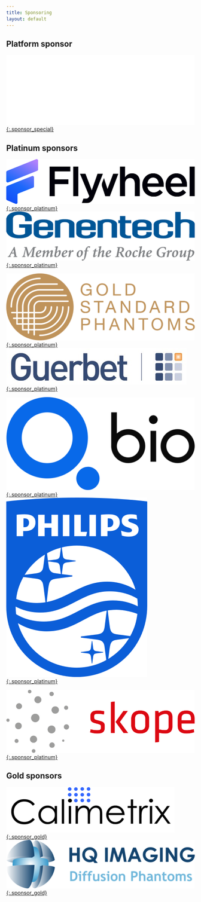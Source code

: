```yaml
--- 
title: Sponsoring
layout: default
--- 
```


## Platform sponsor

[![Clay10 Logo](images/sponsors/clay10.svg){:.sponsor_special}](https://clay10.co.uk/) 

## Platinum sponsors

[![Flywheel Logo](images/sponsors/flywheel.png){:.sponsor_platinum}](https://www.flywheel.io/) [![Genentech Logo](images/sponsors/genentech.png){:.sponsor_platinum}](https://www.gene.com/)

[![Gold Standard logo](images/sponsors/goldstandard.png){:.sponsor_platinum}](https://www.goldstandardphantoms.com/) [![Guerbet Logo](images/sponsors/guerbet.jpg){:.sponsor_platinum}](https://www.guerbet.com/)

[![QBio logo](images/sponsors/qbio.svg){:.sponsor_platinum}](https://q.bio/) [![Philips logo](images/sponsors/philips.png){:.sponsor_platinum}](https://philips.com/) 

[![Skope Logo](images/sponsors/skope.png){:.sponsor_platinum}](https://skope.swiss) 


## Gold sponsors

[![Calimetrix Logo](images/sponsors/calimetrix.png){:.sponsor_gold}](https://calimetrix.com/) [![HQ Imaging Logo](images/sponsors/HQ_Imaging.png){:.sponsor_gold}](http://hq-imaging.com/)